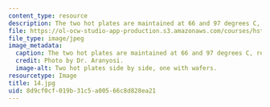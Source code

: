 ```yaml
---
content_type: resource
description: The two hot plates are maintained at 66 and 97 degrees C, respectively.
file: https://ol-ocw-studio-app-production.s3.amazonaws.com/courses/hst-410j-projects-in-microscale-engineering-for-the-life-sciences-spring-2007/8d9cf0cf019b31c5a00566c8d828ea21_14.jpg
file_type: image/jpeg
image_metadata:
  caption: The two hot plates are maintained at 66 and 97 degrees C, respectively.
  credit: Photo by Dr. Aranyosi.
  image-alt: Two hot plates side by side, one with wafers.
resourcetype: Image
title: 14.jpg
uid: 8d9cf0cf-019b-31c5-a005-66c8d828ea21
---
```

